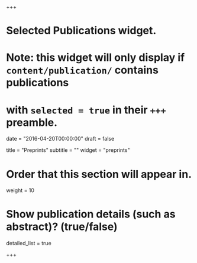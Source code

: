 +++
# Selected Publications widget.
# Note: this widget will only display if `content/publication/` contains publications
# with `selected = true` in their `+++` preamble.

date = "2016-04-20T00:00:00"
draft = false

title = "Preprints"
subtitle = ""
widget = "preprints"

# Order that this section will appear in.
weight = 10

# Show publication details (such as abstract)? (true/false)
detailed_list = true

+++

